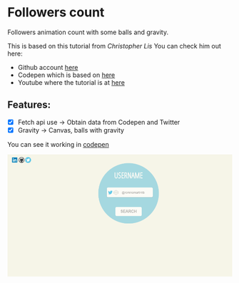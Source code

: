 # Followers count

Followers animation count with some balls and gravity.

This is based on this tutorial from _Christopher Lis_
You can check him out here: 
- Github account [here](https://github.com/christopher4lis)
- Codepen which is based on [here](https://codepen.io/chriscourses/pen/jmQXvm)
- Youtube where the tutorial is at [here](https://www.youtube.com/watch?v=3b7FyIxWW94)

## Features:
- [x] Fetch api use  -> Obtain data from Codepen and Twitter
- [x] Gravity -> Canvas, balls with gravity

You can see it working in [codepen](https://codepen.io/RominaMartin/pen/rrrzdv)

![](followers_count.gif)